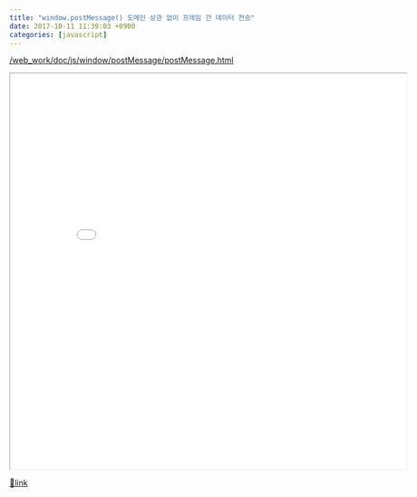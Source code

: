```yaml
---
title: "window.postMessage() 도메인 상관 없이 프레임 간 데이터 전송"
date: 2017-10-11 11:39:03 +0900
categories: [javascript]
---
```


[/web_work/doc/js/window/postMessage/postMessage.html](/web_work/doc/js/window/postMessage/postMessage.html)  
  
<iframe frameborder="1" height="700" src="/web_work/doc/js/window/postMessage/postMessage.html" style="border-width: 1px;" width="700"></iframe>  



[🔗link](http://www.mins01.com/mh/tech/read/1117)